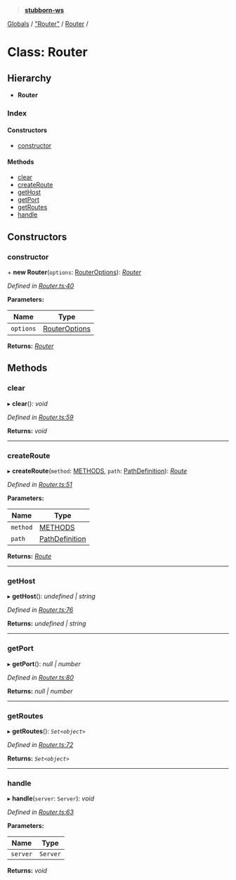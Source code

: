 > **[stubborn-ws](../README.md)**

[Globals](../globals.md) / ["Router"](../modules/_router_.md) / [Router](_router_.router.md) /

# Class: Router

## Hierarchy

* **Router**

### Index

#### Constructors

* [constructor](_router_.router.md#constructor)

#### Methods

* [clear](_router_.router.md#clear)
* [createRoute](_router_.router.md#createroute)
* [getHost](_router_.router.md#gethost)
* [getPort](_router_.router.md#getport)
* [getRoutes](_router_.router.md#getroutes)
* [handle](_router_.router.md#handle)

## Constructors

###  constructor

\+ **new Router**(`options`: [RouterOptions](../modules/_router_.md#routeroptions)): *[Router](_router_.router.md)*

*Defined in [Router.ts:40](https://github.com/ybonnefond/stubborn/blob/dd66099/src/Router.ts#L40)*

**Parameters:**

Name | Type |
------ | ------ |
`options` | [RouterOptions](../modules/_router_.md#routeroptions) |

**Returns:** *[Router](_router_.router.md)*

## Methods

###  clear

▸ **clear**(): *void*

*Defined in [Router.ts:59](https://github.com/ybonnefond/stubborn/blob/dd66099/src/Router.ts#L59)*

**Returns:** *void*

___

###  createRoute

▸ **createRoute**(`method`: [METHODS](../enums/_constants_.methods.md), `path`: [PathDefinition](../modules/__types_index_.md#pathdefinition)): *[Route](_route_.route.md)*

*Defined in [Router.ts:51](https://github.com/ybonnefond/stubborn/blob/dd66099/src/Router.ts#L51)*

**Parameters:**

Name | Type |
------ | ------ |
`method` | [METHODS](../enums/_constants_.methods.md) |
`path` | [PathDefinition](../modules/__types_index_.md#pathdefinition) |

**Returns:** *[Route](_route_.route.md)*

___

###  getHost

▸ **getHost**(): *undefined | string*

*Defined in [Router.ts:76](https://github.com/ybonnefond/stubborn/blob/dd66099/src/Router.ts#L76)*

**Returns:** *undefined | string*

___

###  getPort

▸ **getPort**(): *null | number*

*Defined in [Router.ts:80](https://github.com/ybonnefond/stubborn/blob/dd66099/src/Router.ts#L80)*

**Returns:** *null | number*

___

###  getRoutes

▸ **getRoutes**(): *`Set<object>`*

*Defined in [Router.ts:72](https://github.com/ybonnefond/stubborn/blob/dd66099/src/Router.ts#L72)*

**Returns:** *`Set<object>`*

___

###  handle

▸ **handle**(`server`: `Server`): *void*

*Defined in [Router.ts:63](https://github.com/ybonnefond/stubborn/blob/dd66099/src/Router.ts#L63)*

**Parameters:**

Name | Type |
------ | ------ |
`server` | `Server` |

**Returns:** *void*